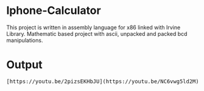# Iphone-Calculator
This project is written in assembly language for x86 linked with Irvine Library. Mathematic based project with ascii, unpacked and packed bcd manipulations. 

# **Output**
<pre>
[https://youtu.be/2pizsEKHbJU](https://youtu.be/NC6vwg5ld2M)
</pre>
<br/><br/>
